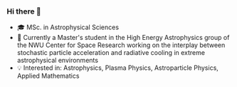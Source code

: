 ### Hi there 👋
- 🎓 MSc. in Astrophysical Sciences
- 🔭 Currently a Master's student in the High Energy Astrophysics group of the NWU Center for Space Research working on the interplay between stochastic particle acceleration and radiative cooling in extreme astrophysical environments
- 💡 Interested in: Astrophysics, Plasma Physics, Astroparticle Physics, Applied Mathematics
<!--
**FransvdMerwe/FransvdMerwe** is a ✨ _special_ ✨ repository because its `README.md` (this file) appears on your GitHub profile.

Here are some ideas to get you started:

- 🔭 I’m currently working on ...
- 🌱 I’m currently learning ...
- 👯 I’m looking to collaborate on ...
- 🤔 I’m looking for help with ...
- 💬 Ask me about ...
- 📫 How to reach me: ...
- 😄 Pronouns: ...
- ⚡ Fun fact: ...
-->
